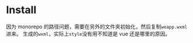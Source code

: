 # Install  
因为 monorepo 的路径问题，需要在另外的文件夹初始化，然后复制`weapp.wxml`进来。
生成的`wxml`，实际上`style`没有用不知道是 vue 还是哪里的原因。